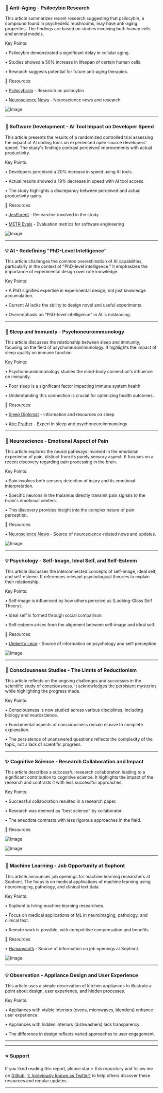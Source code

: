 ### 🔬 Anti-Aging - Psilocybin Research

This article summarizes recent research suggesting that psilocybin, a compound found in psychedelic mushrooms, may have anti-aging properties.  The findings are based on studies involving both human cells and animal models.


Key Points:

• Psilocybin demonstrated a significant delay in cellular aging.


•  Studies showed a 50% increase in lifespan of certain human cells.


• Research suggests potential for future anti-aging therapies.



🔗 Resources:

• [Psilocybrain](https://x.com/Psilocybrain) - Research on psilocybin


• [Neuroscience News](https://x.com/NeuroscienceNew) - Neuroscience news and research


![Image](https://pbs.twimg.com/media/GvcoQvYXYAAH2T9?format=jpg&name=small)


---

### 🚀 Software Development - AI Tool Impact on Developer Speed

This article presents the results of a randomized controlled trial assessing the impact of AI coding tools on experienced open-source developers' speed.  The study's findings contrast perceived improvements with actual productivity.


Key Points:

• Developers perceived a 20% increase in speed using AI tools.


•  Actual results showed a 19% decrease in speed with AI tool access.


• The study highlights a discrepancy between perceived and actual productivity gains.



🔗 Resources:

• [JesParent](https://x.com/JesParent) - Researcher involved in the study


• [METR Evals](https://x.com/METR_Evals) - Evaluation metrics for software engineering


![Image](https://pbs.twimg.com/media/GvgxRT4XIAAfUmw?format=jpg&name=small)


---

### 💡 AI - Redefining "PhD-Level Intelligence"

This article challenges the common overestimation of AI capabilities, particularly in the context of  "PhD-level intelligence."  It emphasizes the importance of experimental design over rote knowledge.


Key Points:

• A PhD signifies expertise in experimental design, not just knowledge accumulation.


• Current AI lacks the ability to design novel and useful experiments.


• Overemphasis on "PhD-level intelligence" in AI is misleading.



---

### 🔬 Sleep and Immunity - Psychoneuroimmunology

This article discusses the relationship between sleep and immunity, focusing on the field of psychoneuroimmunology.  It highlights the impact of sleep quality on immune function.


Key Points:

• Psychoneuroimmunology studies the mind-body connection's influence on immunity.


• Poor sleep is a significant factor impacting immune system health.


•  Understanding this connection is crucial for optimizing health outcomes.


🔗 Resources:

• [Sleep Diplomat](https://x.com/sleepdiplomat) - Information and resources on sleep


• [Aric Prather](https://x.com/AricPrather) - Expert in sleep and psychoneuroimmunology


---

### 🧠 Neuroscience - Emotional Aspect of Pain

This article explores the neural pathways involved in the emotional experience of pain, distinct from its purely sensory aspect.  It focuses on a recent discovery regarding pain processing in the brain.


Key Points:

• Pain involves both sensory detection of injury and its emotional interpretation.


• Specific neurons in the thalamus directly transmit pain signals to the brain's emotional centers.


• This discovery provides insight into the complex nature of pain perception.



🔗 Resources:

• [Neuroscience News](https://x.com/NeuroscienceNew) - Source of neuroscience-related news and updates.


![Image](https://pbs.twimg.com/media/GvhU9alXIAE_YZy?format=jpg&name=small)


---

### 💡 Psychology - Self-Image, Ideal Self, and Self-Esteem

This article discusses the interconnected concepts of self-image, ideal self, and self-esteem. It references relevant psychological theories to explain their relationship.


Key Points:

• Self-image is influenced by how others perceive us (Looking-Glass Self Theory).


• Ideal self is formed through social comparison.


• Self-esteem arises from the alignment between self-image and ideal self.



🔗 Resources:

• [Umberto Leon](https://x.com/umbertoleon) - Source of information on psychology and self-perception.


![Image](https://pbs.twimg.com/media/GvHXeq8WsAAKu8u?format=png&name=small)


---

### 🧠 Consciousness Studies - The Limits of Reductionism

This article reflects on the ongoing challenges and successes in the scientific study of consciousness. It acknowledges the persistent mysteries while highlighting the progress made.


Key Points:

• Consciousness is now studied across various disciplines, including biology and neuroscience.


•  Fundamental aspects of consciousness remain elusive to complete explanation.


•  The persistence of unanswered questions reflects the complexity of the topic, not a lack of scientific progress.



---

### ✨ Cognitive Science - Research Collaboration and Impact

This article describes a successful research collaboration leading to a significant contribution to cognitive science. It highlights the impact of the research and contrasts it with less successful approaches.


Key Points:

• Successful collaboration resulted in a research paper.


•  Research was deemed as “best science” by collaborator.


•  The anecdote contrasts with less rigorous approaches in the field.



🔗 Resources:


![Image](https://pbs.twimg.com/media/GrZCBNzWIAAqzHR?format=jpg&name=small)


![Image](https://pbs.twimg.com/media/GrZCBN4XEAAZoqX?format=jpg&name=small)


---

### 🤖 Machine Learning - Job Opportunity at Sophont

This article announces job openings for machine learning researchers at Sophont. The focus is on medical applications of machine learning using neuroimaging, pathology, and clinical text data.


Key Points:

• Sophont is hiring machine learning researchers.


•  Focus on medical applications of ML in neuroimaging, pathology, and clinical text.


•  Remote work is possible, with competitive compensation and benefits.



🔗 Resources:

• [Humanscotti](https://x.com/humanscotti) - Source of information on job openings at Sophont.


![Image](https://pbs.twimg.com/media/Gvc-G4WakAEOnK_?format=jpg&name=small)


---

### 💡 Observation - Appliance Design and User Experience

This article uses a simple observation of kitchen appliances to illustrate a point about design, user experience, and hidden processes.


Key Points:

•  Appliances with visible interiors (ovens, microwaves, blenders) enhance user experience.


•  Appliances with hidden interiors (dishwashers) lack transparency.


•  The difference in design reflects varied approaches to user engagement.



---


---

### ⭐️ Support

If you liked reading this report, please star ⭐️ this repository and follow me on [Github](https://github.com/Drix10), [𝕏 (previously known as Twitter)](https://x.com/DRIX_10_) to help others discover these resources and regular updates.

---